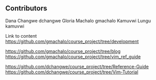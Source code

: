 ## Contributors
Dana Changwe dchangwe
Gloria Machalo gmachalo
Kamuvwi Lungu kamuvwi

Link to content
https://github.com/gmachalo/course_project/tree/development

https://github.com/gmachalo/course_project/tree/blog
https://github.com/gmachalo/course_project/tree/vim_ref_guide

https://github.com/dchangwe/course_project/tree/Reference-Guide
https://github.com/dchangwe/course_project/tree/Vim-Tutorial
